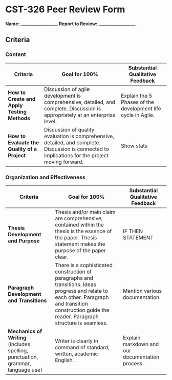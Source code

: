 # CST-326 Peer Review Form

**Name:** __________________ **Report to Review:** __________________

## Criteria

### Content

| Criteria | Goal for 100% | Substantial Qualitative Feedback |
|----------|---------------|--------------------------------|
| **How to Create and Apply Testing Methods** | Discussion of agile development is comprehensive, detailed, and complete. Discussion is appropriately at an enterprise level. | Explain the 5 Phases of the development life cycle in Agile. |
| **How to Evaluate the Quality of a Project** | Discussion of quality evaluation is comprehensive, detailed, and complete. Discussion is connected to implications for the project moving forward. | Show stats |

### Organization and Effectiveness

| Criteria | Goal for 100% | Substantial Qualitative Feedback |
|----------|---------------|--------------------------------|
| **Thesis Development and Purpose** | Thesis and/or main claim are comprehensive; contained within the thesis is the essence of the paper. Thesis statement makes the purpose of the paper clear. | IF THEN STATEMENT|
| **Paragraph Development and Transitions** | There is a sophisticated construction of paragraphs and transitions. Ideas progress and relate to each other. Paragraph and transition construction guide the reader. Paragraph structure is seamless. | Mention various documentation |
| **Mechanics of Writing** (includes spelling, punctuation, grammar, language use) | Writer is clearly in command of standard, written, academic English. | Explain markdown and our documentation process. |

